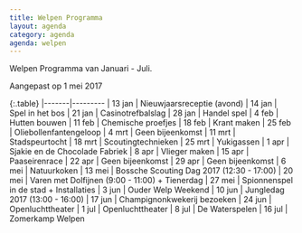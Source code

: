 ```yaml
---
title: Welpen Programma
layout: agenda
category: agenda
agenda: welpen
---
```


Welpen Programma van Januari - Juli.

Aangepast op 1 mei 2017

{:.table}
|-------|---------
| 13 jan | Nieuwjaarsreceptie (avond)
| 14 jan | Spel in het bos
| 21 jan | Casinotrefbalslag
| 28 jan | Handel spel
| 4 feb | Hutten bouwen
| 11 feb | Chemische proefjes
| 18 feb | Krant maken
| 25 feb | Oliebollenfantengeloop
| 4 mrt | Geen bijeenkomst
| 11 mrt | Stadspeurtocht
| 18 mrt | Scoutingtechnieken
| 25 mrt | Yukigassen
| 1 apr | Sjakie en de Chocolade Fabriek
| 8 apr | Vlieger maken
| 15 apr | Paaseirenrace
| 22 apr | Geen bijeenkomst
| 29 apr | Geen bijeenkomst
| 6 mei | Natuurkoken
| 13 mei | Bossche Scouting Dag 2017 (12:30 - 17:00)
| 20 mei | Varen met Dolfijnen (9:00 - 11:00) + Tienerdag
| 27 mei | Spionnenspel in de stad + Installaties
| 3 jun | Ouder Welp Weekend
| 10 jun | Jungledag 2017 (13:00 - 16:00)
| 17 jun | Champignonkwekerij bezoeken
| 24 jun | Openluchttheater
| 1 jul | Openluchttheater
| 8 jul | De Waterspelen
| 16 jul | Zomerkamp Welpen
